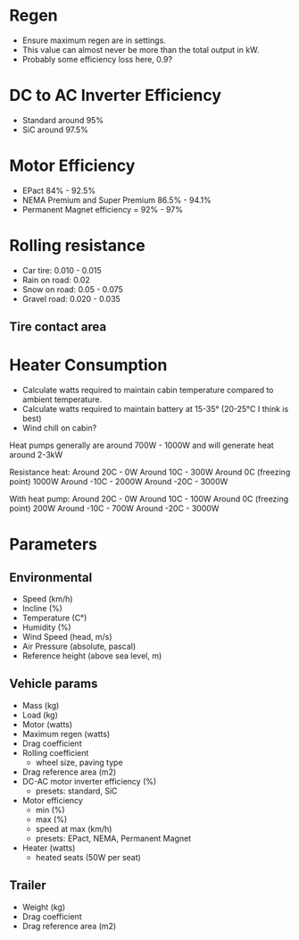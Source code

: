 
# Regen
- Ensure maximum regen are in settings.
- This value can almost never be more than the total output in kW.
- Probably some efficiency loss here, 0.9?

# DC to AC Inverter Efficiency
- Standard around 95%
- SiC around 97.5%

# Motor Efficiency
- EPact 84% - 92.5%
- NEMA Premium and Super Premium 86.5% - 94.1%
- Permanent Magnet efficiency = 92% - 97%

# Rolling resistance
- Car tire: 0.010 - 0.015
- Rain on road: 0.02
- Snow on road: 0.05 - 0.075
- Gravel road: 0.020 - 0.035

## Tire contact area


# Heater Consumption

- Calculate watts required to maintain cabin temperature compared to ambient temperature.
- Calculate watts required to maintain battery at 15-35° (20-25°C I think is best)
- Wind chill on cabin?

Heat pumps generally are around 700W - 1000W and will generate heat around 2-3kW

Resistance heat:
  Around 20C - 0W
  Around 10C - 300W
  Around 0C (freezing point) 1000W
  Around -10C - 2000W
  Around -20C - 3000W

With heat pump:
  Around 20C - 0W
  Around 10C - 100W
  Around 0C (freezing point) 200W
  Around -10C - 700W
  Around -20C - 3000W










# Parameters

## Environmental
- Speed (km/h)
- Incline (%)
- Temperature (C°)
- Humidity (%)
- Wind Speed (head, m/s)
- Air Pressure (absolute, pascal)
- Reference height (above sea level, m)

## Vehicle params
- Mass (kg)
- Load (kg)
- Motor (watts)
- Maximum regen (watts)
- Drag coefficient
- Rolling coefficient
  - wheel size, paving type
- Drag reference area (m2)
- DC-AC motor inverter efficiency (%)
  - presets: standard, SiC
- Motor efficiency
  - min (%)
  - max (%)
  - speed at max (km/h)
  - presets: EPact, NEMA, Permanent Magnet
- Heater (watts)
    - heated seats (50W per seat)

## Trailer
- Weight (kg)
- Drag coefficient
- Drag reference area (m2)
